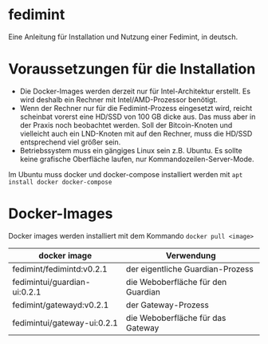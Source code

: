 # fedimint
Eine Anleitung für Installation und Nutzung einer Fedimint, in deutsch.
# Voraussetzungen für die Installation
- Die Docker-Images werden derzeit nur für Intel-Architektur erstellt. Es wird deshalb ein Rechner mit Intel/AMD-Prozessor benötigt. 
- Wenn der Rechner nur für die Fedimint-Prozess eingesetzt wird, reicht scheinbat vorerst eine HD/SSD von 100 GB dicke aus. Das muss aber in der Praxis noch beobachtet werden. Soll der Bitcoin-Knoten und vielleicht auch ein LND-Knoten mit auf den Rechner, muss die HD/SSD entsprechend viel größer sein.
- Betriebssystem muss ein gängiges Linux sein z.B. Ubuntu. Es sollte keine grafische Oberfläche laufen, nur Kommandozeilen-Server-Mode.

Im Ubuntu muss docker und docker-compose installiert werden mit `apt install docker docker-compose`
# Docker-Images
Docker images werden installiert mit dem Kommando `docker pull <image>`

| docker image | Verwendung |
|--|--|
| fedimint/fedimintd:v0.2.1 | der eigentliche Guardian-Prozess |
| fedimintui/guardian-ui:0.2.1 | die Weboberfläche für den Guardian|
| fedimint/gatewayd:v0.2.1 |  der Gateway-Prozess |
| fedimintui/gateway-ui:0.2.1 | die Weboberfläche für das Gateway |






<!--stackedit_data:
eyJoaXN0b3J5IjpbLTQ0ODM5NzI2LDE4NTQ0MTc4ODRdfQ==
-->